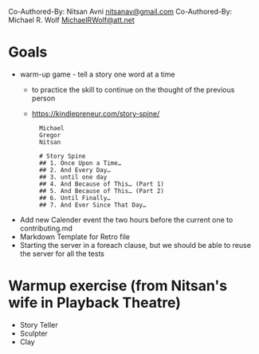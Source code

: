 Co-Authored-By: Nitsan Avni <nitsanav@gmail.com>
Co-Authored-By: Michael R. Wolf <MichaelRWolf@att.net>

# Goals
- warm-up game - tell a story one word at a time
    - to practice the skill to continue on the thought of the previous person
    - https://kindlepreneur.com/story-spine/

            Michael
            Gregor
            Nitsan

            # Story Spine
            ## 1. Once Upon a Time…
            ## 2. And Every Day…
            ## 3. until one day
            ## 4. And Because of This… (Part 1)
            ## 5. And Because of This… (Part 2)
            ## 6. Until Finally…
            ## 7. And Ever Since That Day…
- Add new Calender event the two hours before the current one to contributing.md
- Markdown Template for Retro file
- Starting the server in a foreach clause, but we should be able to reuse the server for all the tests


# Warmup exercise (from Nitsan's wife in Playback Theatre)
- Story Teller
- Sculpter
- Clay